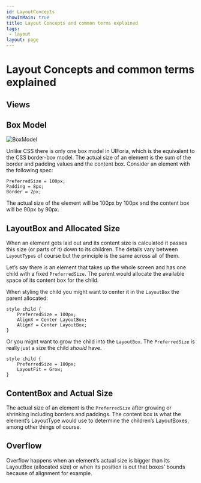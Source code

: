 ```yaml
---
id: LayoutConcepts
showInMain: true
title: Layout Concepts and common terms explained
tags: 
 - layout
layout: page
---
```


# Layout Concepts and common terms explained

## Views


## Box Model

  ![BoxModel](/assets/img/boxmodel.png)
  
Unlike CSS there is only one box model in UIForia, which is the equivalent to the CSS border-box model.
The actual size of an element is the sum of the border and padding values and the content box. 
Consider an element with the following spec:

```
PreferredSize = 100px;
Padding = 8px;
Border = 2px;
```

The actual size of the element will be 100px by 100px and the content box will be 90px by 90px.

## LayoutBox and Allocated Size

When an element gets laid out and its content size is calculated it passes this size (or parts of it) 
down to its children. The details vary between `LayoutType`s of course but the principle is the same
across all of them.

Let’s say there is an element that takes up the whole screen and has one child with a fixed
`PreferredSize`. The parent would allocate the available space of its content box for the
child.

When styling the child you might want to center it in the `LayoutBox` the parent allocated:
```
style child {
    PreferredSize = 100px;
    AlignX = Center LayoutBox;
    AlignY = Center LayoutBox;
}
``` 

Or you might want to grow the child into the `LayoutBox`. The `PreferredSize` is really
just a size the child _should_ have.
```
style child {
    PreferredSize = 100px;
    LayoutFit = Grow;
}
```

## ContentBox and Actual Size

The actual size of an element is the `PreferredSize` after growing or shrinking including borders 
and paddings. The content box is what the element’s LayoutType would use to determine the 
children’s LayoutBoxes, among other things of course.

## Overflow

Overflow happens when an element’s actual size is bigger than its LayoutBox (allocated size)
or when its position is out that boxes’ bounds because of alignment for example.